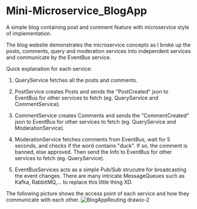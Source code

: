 # Mini-Microservice_BlogApp
A simple blog containing post and comment feature with microservice style of implementation.


The blog website demonstrates the microservice concepts as I broke up the posts, comments, query and moderation services into independent services and communicate by the EventBus service.


Quick explanation for each service:

1. QueryService fetches all the posts and comments.

2. PostService creates Posts and sends the "PostCreated" json to EventBus for other services to fetch (eg. QueryService and CommentService).

3. CommentService creates Comments and sends the "CommentCreated" json to EventBus for other services to fetch (eg. QueryService and ModerationService).

4. ModerationService fetches comments from EventBus, wait for 5 seconds, and checks if the word contains "duck". If so, the comment is banned, else approved. Then send the Info to EventBus for other services to fetch (eg. QueryService).

5. EventBusServices acts as a simple Pub/Sub strucutre for broadcasting the event changes. There are many intricate MessageQueues such as Kafka, RabbitMQ,... to replace this little thing XD.


The following picture shows the access point of each service and how they communicate with each other.
![BlogAppRouting drawio-2](https://github.com/jimshao1999/Mini-Microservice_BlogApp/assets/46078933/64edf46f-b7e1-403c-a41d-aab2e35decad)
